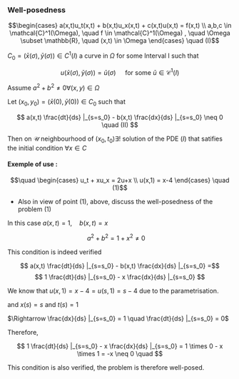 ### Well-posedness

$$\begin{cases} a(x,t)u_t(x,t) + b(x,t)u_x(x,t) + c(x,t)u(x,t) = f(x,t) \\ a,b,c \in \mathcal{C}^1(\Omega), \quad f \in \mathcal{C}^1(\Omega) , \quad \Omega \subset \mathbb{R}, \quad (x,t) \in \Omega \end{cases} \quad (I)$$

$C_0 = (\bar{x}(\sigma),\bar{y}(\sigma)) \in C^1(I)$ a curve in $\Omega$ for some Interval I such that

$$
u(\bar{x}(\sigma),\bar{y}(\sigma)) = \bar{u}(\sigma) \quad \text{ for some } \bar{u} \in \mathcal{C}^1(I)
$$

Assume
 $a^2 + b^2 \neq 0 \forall (x,y) \in \Omega$ 

Let $(x_0,y_0) = (\bar{x}(0),\bar{y}(0)) \in C_0$ such that

$$
a(x,t) \frac{dt}{ds} |_{s=s_0} - b(x,t) \frac{dx}{ds} |_{s=s_0} \neq 0 \quad (II)
$$

Then on $\mathcal{U}$ neighbourhood of $(x_0, t_0) \exists!$ solution of the PDE $(I)$ that satifies the initial condition $\forall x \in C$


#### Exemple of use :

 $$\quad \begin{cases} u_t + xu_x = 2u+x  \\ u(x,1) = x-4 \end{cases} \quad (1)$$

- Also in view of point (1), above, discuss the well-posedness of the problem (1)

In this case $a(x,t) = 1, \quad b(x,t) = x$

$$
a^2 + b^2 = 1 + x^2 \neq 0 \quad
$$

This condition is indeed verified

$$
a(x,t) \frac{dt}{ds} |_{s=s_0} - b(x,t) \frac{dx}{ds} |_{s=s_0} =$$ $$
1 \frac{dt}{ds} |_{s=s_0} - x \frac{dx}{ds} |_{s=s_0}
$$

We know that $u(x,1) = x-4 = u(s,1) = s-4$ due to the parametrisation.

and $x(s) = s$ and $t(s) = 1$

 $\Rightarrow \frac{dx}{ds} |_{s=s_0} = 1 \quad \frac{dt}{ds} |_{s=s_0} = 0$

Therefore,

$$
1 \frac{dt}{ds} |_{s=s_0} - x \frac{dx}{ds} |_{s=s_0} = 1 \times 0 - x \times 1 = -x \neq 0 \quad
$$

This condition is also verified, the problem is therefore well-posed.

